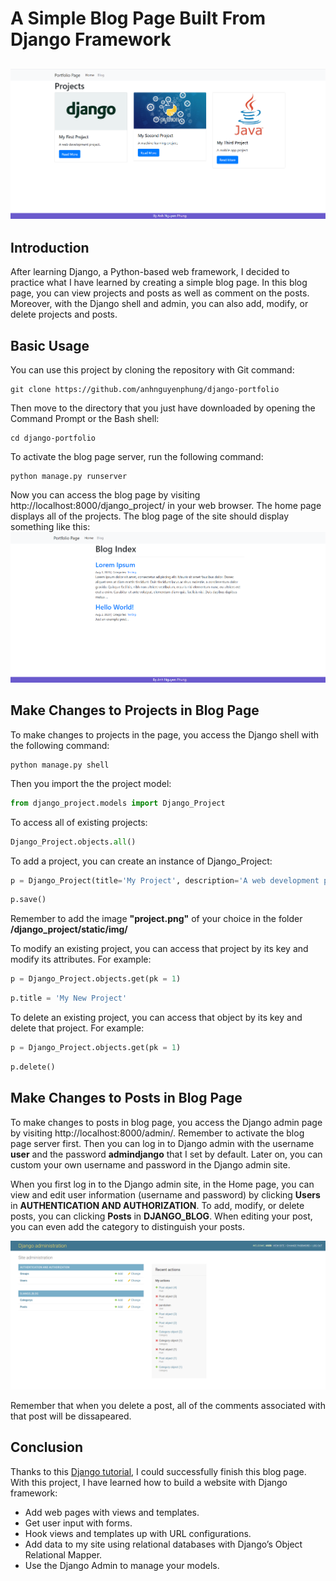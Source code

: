 # A Simple Blog Page Built From Django Framework
![project-page-photo](https://github.com/anhnguyenphung/django-portfolio/blob/master/images/project_page.png)
---

## Introduction
After learning Django, a Python-based web framework, I decided to practice what I have learned by creating a simple blog page. In this blog page, you can view projects and posts
as well as comment on the posts. Moreover, with the Django shell and admin, you can also add, modify, or delete projects and posts.

## Basic Usage
You can use this project by cloning the repository with Git command:
```
git clone https://github.com/anhnguyenphung/django-portfolio
```
Then move to the directory that you just have downloaded by opening the Command Prompt or the Bash shell:
```shell
cd django-portfolio
```
To activate the blog page server, run the following command:
```shell
python manage.py runserver
```
Now you can access the blog page by visiting http://localhost:8000/django_project/ in your web browser. The home page displays all of the projects. The blog page of the site
should display something like this:
![blog-page-photo](https://github.com/anhnguyenphung/django-portfolio/blob/master/images/blog_page.png)

## Make Changes to Projects in Blog Page
To make changes to projects in the page, you access the Django shell with the following command:
```shell
python manage.py shell
```
Then you import the the project model:
```python
from django_project.models import Django_Project
```
To access all of existing projects:
```python
Django_Project.objects.all()
```
To add a project, you can create an instance of Django_Project:
```python
p = Django_Project(title='My Project', description='A web development project.', technology='Django', image='img/project.png')
```
```python
p.save()
```
Remember to add the image **"project.png"** of your choice in the folder **/django_project/static/img/**

To modify an existing project, you can access that project by its key and modify its attributes. For example:
```python
p = Django_Project.objects.get(pk = 1)
```
```python
p.title = 'My New Project'
```
To delete an existing project, you can access that object by its key and delete that project. For example:
```python
p = Django_Project.objects.get(pk = 1)
```
```python
p.delete()
```

## Make Changes to Posts in Blog Page
To make changes to posts in blog page, you access the Django admin page by visiting http://localhost:8000/admin/. Remember to activate the blog page server first. Then you can
log in to Django admin with the username **user** and the password **admindjango** that I set by default. Later on, you can custom your own username and password in the Django
admin site.

When you first log in to the Django admin site, in the Home page, you can view and edit user information (username and password) by clicking **Users** in 
**AUTHENTICATION AND AUTHORIZATION**. To add, modify, or delete posts, you can clicking **Posts** in **DJANGO_BLOG**. When editing your post, you can even add the category
to distinguish your posts.

![admin-page-photo](https://github.com/anhnguyenphung/django-portfolio/blob/master/images/admin_page.png)

Remember that when you delete a post, all of the comments associated with that post will be dissapeared.

## Conclusion
Thanks to this [Django tutorial](https://realpython.com/get-started-with-django-1/), I could successfully finish this blog page. With this project, I have learned how to build
a website with Django framework:
* Add web pages with views and templates.
* Get user input with forms.
* Hook views and templates up with URL configurations.
* Add data to my site using relational databases with Django’s Object Relational Mapper.
* Use the Django Admin to manage your models.
